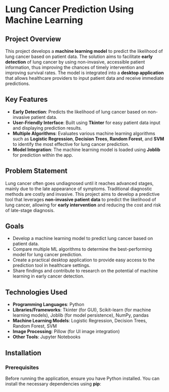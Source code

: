 # Lung Cancer Prediction Using Machine Learning

## Project Overview

This project develops a **machine learning model** to predict the likelihood of lung cancer based on patient data. The solution aims to facilitate **early detection** of lung cancer by using non-invasive, accessible patient information, thus improving the chances of timely intervention and improving survival rates. The model is integrated into a **desktop application** that allows healthcare providers to input patient data and receive immediate predictions.

## Key Features

- **Early Detection**: Predicts the likelihood of lung cancer based on non-invasive patient data.
- **User-Friendly Interface**: Built using **Tkinter** for easy patient data input and displaying prediction results.
- **Multiple Algorithms**: Evaluates various machine learning algorithms such as **Logistic Regression**, **Decision Trees**, **Random Forest**, and **SVM** to identify the most effective for lung cancer prediction.
- **Model Integration**: The machine learning model is loaded using **Joblib** for prediction within the app.

## Problem Statement

Lung cancer often goes undiagnosed until it reaches advanced stages, mainly due to the late appearance of symptoms. Traditional diagnostic methods are costly and invasive. This project aims to develop a predictive tool that leverages **non-invasive patient data** to predict the likelihood of lung cancer, allowing for **early intervention** and reducing the cost and risk of late-stage diagnosis.

## Goals

- Develop a machine learning model to predict lung cancer based on patient data.
- Compare multiple ML algorithms to determine the best-performing model for lung cancer prediction.
- Create a practical desktop application to provide easy access to the prediction tool in healthcare settings.
- Share findings and contribute to research on the potential of machine learning in early cancer detection.

## Technologies Used

- **Programming Languages**: Python
- **Libraries/Frameworks**: Tkinter (for GUI), Scikit-learn (for machine learning models), Joblib (for model persistence), NumPy, pandas
- **Machine Learning Models**: Logistic Regression, Decision Trees, Random Forest, SVM
- **Image Processing**: Pillow (for UI image integration)
- **Other Tools**: Jupyter Notebooks 

## Installation

### Prerequisites

Before running the application, ensure you have Python installed. You can install the necessary dependencies using **pip**:
